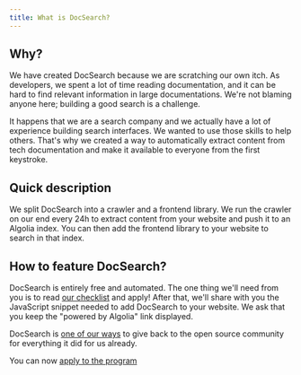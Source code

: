 ```yaml
---
title: What is DocSearch?
---
```


## Why?

We have created DocSearch because we are scratching our own itch. As
developers, we spent a lot of time reading documentation, and it can be hard to
find relevant information in large documentations. We're not blaming anyone
here; building a good search is a challenge.

It happens that we are a search company and we actually have a lot of experience
building search interfaces. We wanted to use those skills to help others. That's
why we created a way to automatically extract content from tech documentation
and make it available to everyone from the first keystroke.

## Quick description

We split DocSearch into a crawler and a frontend library. We run the crawler on
our end every 24h to extract content from your website and push it to an Algolia
index. You can then add the frontend library to your website to search in that index.

## How to feature DocSearch?

DocSearch is entirely free and automated. The one thing we'll need from you is
to read [our checklist][2] and apply! After that, we'll share with you the
JavaScript snippet needed to add DocSearch to your website. We ask that you keep
the "powered by Algolia" link displayed.

DocSearch is [one of our ways][1] to give back to the open source community for
everything it did for us already.

You can now [apply to the program][3]

[1]: https://opencollective.com/algolia
[2]: ./who-can-apply
[3]: /apply
